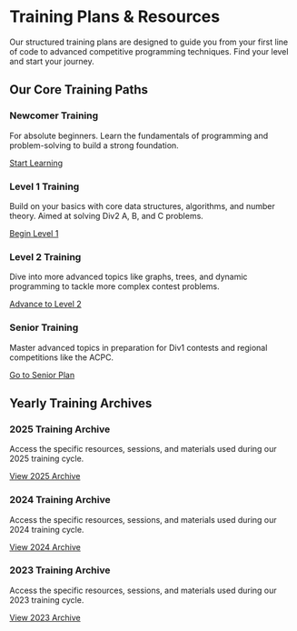 <div class="hero-section">
  <h1>Training Plans & Resources</h1>
  <p class="md-typeset hero-subtitle">
    Our structured training plans are designed to guide you from your first line of code to advanced competitive programming techniques. Find your level and start your journey.
  </p>
</div>

## Our Core Training Paths

<div class="cards-grid">
  <div class="card">
    <h3>Newcomer Training</h3>
    <p>For absolute beginners. Learn the fundamentals of programming and problem-solving to build a strong foundation.</p>
    <a href="#" data-link="page:newcomer_plan" class="md-button">Start Learning</a>
  </div>
  <div class="card">
    <h3>Level 1 Training</h3>
    <p>Build on your basics with core data structures, algorithms, and number theory. Aimed at solving Div2 A, B, and C problems.</p>
    <a href="#" data-link="page:level1_plan" class="md-button">Begin Level 1</a>
  </div>
  <div class="card">
    <h3>Level 2 Training</h3>
    <p>Dive into more advanced topics like graphs, trees, and dynamic programming to tackle more complex contest problems.</p>
    <a href="#" data-link="page:level2_plan" class="md-button">Advance to Level 2</a>
  </div>
  <div class="card">
    <h3>Senior Training</h3>
    <p>Master advanced topics in preparation for Div1 contests and regional competitions like the ACPC.</p>
    <a href="./plan/Senior_training" class="md-button">Go to Senior Plan</a>
  </div>
</div>

## Yearly Training Archives

<div class="cards-grid">
  <div class="card">
    <h3>2025 Training Archive</h3>
    <p>Access the specific resources, sessions, and materials used during our 2025 training cycle.</p>
    <a href="2025/" class="md-button">View 2025 Archive</a>
  </div>
  <div class="card">
    <h3>2024 Training Archive</h3>
    <p>Access the specific resources, sessions, and materials used during our 2024 training cycle.</p>
    <a href="2024/" class="md-button">View 2024 Archive</a>
  </div>
  <div class="card">
    <h3>2023 Training Archive</h3>
    <p>Access the specific resources, sessions, and materials used during our 2023 training cycle.</p>
    <a href="2023/" class="md-button">View 2023 Archive</a>
  </div>
</div>
